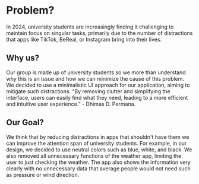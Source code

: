 # Problem?
In 2024, university students are increasingly finding it challenging to maintain focus on singular tasks, primarily due to the number of distractions that apps like TikTok, BeReal, or Instagram bring into their lives.

## Why us?
Our group is made up of university students so we more than understand why this is an issue and how we can minimize the cause of this problem. We decided to use a minimalistic UI approach for our application, aiming to mitigate such distractions. “By removing clutter and simplifying the interface, users can easily find what they need, leading to a more efficient and intuitive user experience.” - Dhimas D. Permana.

## Our Goal?
We think that by reducing distractions in apps that shouldn't have them we can improve the attention span of university students. For example, in our design, we decided to use neutral colors such as blue, white, and black. We also removed all unnecessary functions of the weather app, limiting the user to just checking the weather. The app also shows the information very clearly with no unnecessary data that average people would not need such as pressure or wind direction.
